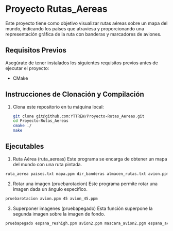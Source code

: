 # Proyecto Rutas_Aereas

Este proyecto tiene como objetivo visualizar rutas aéreas sobre un mapa del mundo, indicando los países que atraviesa y proporcionando una representación gráfica de la ruta con banderas y marcadores de aviones.

## Requisitos Previos

Asegúrate de tener instalados los siguientes requisitos previos antes de ejecutar el proyecto:

- CMake

## Instrucciones de Clonación y Compilación

1. Clona este repositorio en tu máquina local:

   ```bash
   git clone git@github.com:YTTREW/Proyecto-Rutas_Aereas.git
   cd Proyecto-Rutas_Aereas
   cmake ./
   make

## Ejecutables
1. Ruta Aérea (ruta_aereas) 
Este programa se encarga de obtener un mapa del mundo con una ruta pintada.
```bash
ruta_aerea paises.txt mapa.ppm dir_banderas almacen_rutas.txt avion.ppm mascara_avion.pgm
```
2. Rotar una imagen (pruebarotacion)
Este programa permite rotar una imagen dada un ángulo específico.
```bash
pruebarotacion avion.ppm 45 avion_45.ppm
```
3. Superponer imagenes (pruebapegado)
Esta función superpone la segunda imagen sobre la imagen de fondo.

```bash
pruebapegado espana_reshigh.ppm avion2.ppm mascara_avion2.pgm espana_avion2_blending.ppm 0 0 1
```
